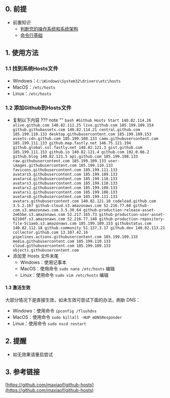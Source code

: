 ## 0. 前提  
- 前置知识  
    - [判断您的操作系统和系统架构](../计算机基础/判断您的操作系统和系统架构.md)  
    - [命令行基础](../计算机基础/命令行基础.md)  


## 1. 使用方法
### 1.1 找到系统Hosts文件
- Windows：`C:\Windows\System32\drivers\etc\hosts`  
- MacOS：`/etc/hosts`  
- Linux：`/etc/hosts`  

### 1.2 添加Github到Hosts文件
- 复制以下内容
    ??? note ""
        ```bash
        #Github Hosts Start
        140.82.114.26 alive.github.com
        140.82.112.25 live.github.com
        185.199.109.154 github.githubassets.com
        140.82.114.21 central.github.com
        185.199.110.133 desktop.githubusercontent.com
        185.199.109.153 assets-cdn.github.com
        185.199.108.133 camo.githubusercontent.com
        185.199.111.133 github.map.fastly.net
        146.75.121.194 github.global.ssl.fastly.net
        140.82.121.3 gist.github.com
        185.199.111.153 github.io
        140.82.121.4 github.com
        192.0.66.2 github.blog
        140.82.121.5 api.github.com
        185.199.108.133 raw.githubusercontent.com
        185.199.109.133 user-images.githubusercontent.com
        185.199.110.133 favicons.githubusercontent.com
        185.199.111.133 avatars5.githubusercontent.com
        185.199.109.133 avatars4.githubusercontent.com
        185.199.110.133 avatars3.githubusercontent.com
        185.199.110.133 avatars2.githubusercontent.com
        185.199.108.133 avatars1.githubusercontent.com
        185.199.108.133 avatars0.githubusercontent.com
        185.199.111.133 avatars.githubusercontent.com
        140.82.121.10 codeload.github.com
        3.5.2.167 github-cloud.s3.amazonaws.com
        52.216.77.68 github-com.s3.amazonaws.com
        3.5.30.64 github-production-release-asset-2e65be.s3.amazonaws.com
        52.217.165.73 github-production-user-asset-6210df.s3.amazonaws.com
        52.216.77.140 github-production-repository-file-5c1aeb.s3.amazonaws.com
        185.199.109.153 githubstatus.com
        140.82.112.18 github.community
        51.137.3.17 github.dev
        140.82.113.21 collector.github.com
        13.107.42.16 pipelines.actions.githubusercontent.com
        185.199.109.133 media.githubusercontent.com
        185.199.110.133 cloud.githubusercontent.com
        185.199.109.133 objects.githubusercontent.com
        ```
- 添加至 Hosts 文件末尾
    - Windows：使用记事本
    - MacOS：使用命令 `sudo nano /etc/hosts` 编辑
    - Linux：使用命令 `sudo vim /etc/hosts` 编辑

#### 1.3 激活生效
大部分情况下是直接生效，如未生效可尝试下面的办法，刷新 DNS：

- Windows：使用命令 `ipconfig /flushdns`
- MacOS：使用命令 `sudo killall -HUP mDNSResponder`
- Linux：使用命令 `sudo nscd restart`
## 2. 提醒
- 如无效果请重启尝试
## 3. 参考链接
[https://github.com/maxiaof/github-hosts](https://github.com/maxiaof/github-hosts)
